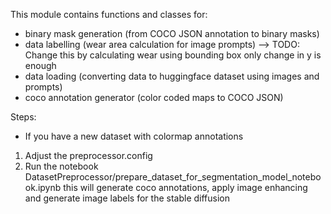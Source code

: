 This module contains functions and classes for:
- binary mask generation (from COCO JSON annotation to binary masks)
- data labelling (wear area calculation for image prompts) --> TODO: Change this by calculating wear using bounding box only change in y is enough
- data loading (converting data to huggingface dataset using images and prompts)
- coco annotation generator (color coded maps to COCO JSON)

Steps:
- If you have a new dataset with colormap annotations
1. Adjust the preprocessor.config
2. Run the notebook DatasetPreprocessor/prepare_dataset_for_segmentation_model_notebook.ipynb
this will generate coco annotations, apply image enhancing and generate image labels for the stable diffusion
